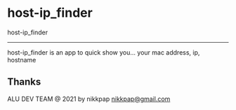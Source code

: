 # host-ip_finder
host-ip_finder


-----------------------------------------------------------------------------------------
host-ip_finder is an app to quick show you... your mac address, ip, hostname 


Thanks
------------------------------------------------------------------------------------------


ALU DEV TEAM @ 2021 by nikkpap
     nikkpap@gmail.com
